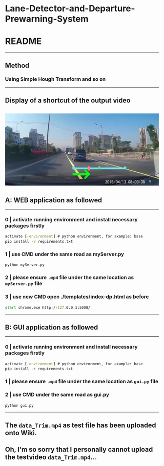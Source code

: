 


# Lane-Detector-and-Departure-Prewarning-System
# README

--------------------------------------------------------------------------------------------
## Method

### Using Simple Hough Transform and so on
--------------------------------------------------------------------------------------------
## Display of a shortcut of the output video

![test](test_display.png)
--------------------------------------------------------------------------------------------
## A: WEB application as followed
--------------------------------------------------------------------------------------------
### 0 |   activate running environment and install necessary packages firstly
```cmd
activate [-environment] # python environment, for axample: base
pip install -r requirements.txt
```

### 1 |   use CMD under the same road as myServer.py
```cmd
python myServer.py
```

### 2 |   please ensure `.mp4` file under the same location as `myServer.py` file 

### 3 |   use new CMD open ./templates/index-dp.html as before
```cmd
start chrome.exe http://127.0.0.1:5000/
```
--------------------------------------------------------------------------------------------
## B: GUI application as followed
--------------------------------------------------------------------------------------------
### 0 |   activate running environment and install necessary packages firstly
```cmd
activate [-environment] # python environment, for axample: base
pip install -r requirements.txt
```

### 1 |   please ensure  `.mp4` file under the same location as `gui.py` file 

### 2 |   use CMD under the same road as gui.py
```cmd
python gui.py
```
--------------------------------------------------------------------------------------------
## The `data_Trim.mp4` as test file has been uploaded onto Wiki.
## Oh, I'm so sorry that I personally cannot upload the testvideo `data_Trim.mp4`...
